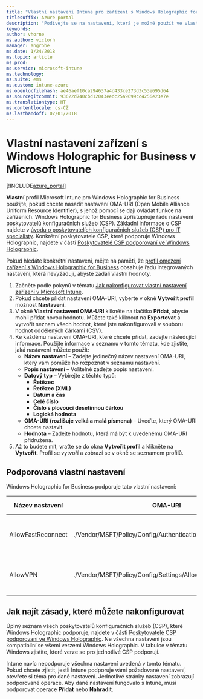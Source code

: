 ```yaml
---
title: "Vlastní nastavení Intune pro zařízení s Windows Holographic for Business"
titlesuffix: Azure portal
description: "Podívejte se na nastavení, která je možné použít ve vlastním profilu Windows Holographic for Business."
keywords: 
author: vhorne
ms.author: victorh
manager: angrobe
ms.date: 1/24/2018
ms.topic: article
ms.prod: 
ms.service: microsoft-intune
ms.technology: 
ms.suite: ems
ms.custom: intune-azure
ms.openlocfilehash: ae46aef10ca294637a4d433ce273d3c53e695d64
ms.sourcegitcommit: 93622d740cbd12043eedc25a9699cc4256e23e7e
ms.translationtype: HT
ms.contentlocale: cs-CZ
ms.lasthandoff: 02/01/2018
---
```

# <a name="custom-device-settings-for-windows-holographic-for-business-devices-in-microsoft-intune"></a>Vlastní nastavení zařízení s Windows Holographic for Business v Microsoft Intune

[!INCLUDE[azure_portal](./includes/azure_portal.md)]

 **Vlastní** profil Microsoft Intune pro Windows Holographic for Business použijte, pokud chcete nasadit nastavení OMA-URI (Open Mobile Alliance Uniform Resource Identifier), s jehož pomocí se dají ovládat funkce na zařízeních. Windows Holographic for Business zpřístupňuje řadu nastavení poskytovatelů konfiguračních služeb (CSP). Základní informace o CSP najdete v [úvodu o poskytovatelích konfiguračních služeb (CSP) pro IT specialisty](https://technet.microsoft.com/itpro/windows/manage/how-it-pros-can-use-configuration-service-providers). Konkrétní poskytovatele CSP, které podporuje Windows Holographic, najdete v části [Poskytovatelé CSP podporovaní ve Windows Holographic](https://docs.microsoft.com/en-us/windows/client-management/mdm/configuration-service-provider-reference#hololens).

Pokud hledáte konkrétní nastavení, mějte na paměti, že [profil omezení zařízení s Windows Holographic for Business](device-restrictions-windows-holographic.md) obsahuje řadu integrovaných nastavení, která nevyžadují, abyste zadali vlastní hodnoty.

1. Začněte podle pokynů v tématu [Jak nakonfigurovat vlastní nastavení zařízení v Microsoft Intune](custom-settings-configure.md).
2. Pokud chcete přidat nastavení OMA-URI, vyberte v okně **Vytvořit profil** možnost **Nastavení**.
3. V okně **Vlastní nastavení OMA-URI** klikněte na tlačítko **Přidat**, abyste mohli přidat novou hodnotu. Můžete také kliknout na **Exportovat** a vytvořit seznam všech hodnot, které jste nakonfigurovali v souboru hodnot oddělených čárkami (CSV).
4. Ke každému nastavení OMA-URI, které chcete přidat, zadejte následující informace. Použijte informace v seznamu v tomto tématu, kde zjistíte, jaká nastavení můžete použít:
    - **Název nastavení** – Zadejte jedinečný název nastavení OMA-URI, který vám pomůže ho rozpoznat v seznamu nastavení.
    - **Popis nastavení** – Volitelně zadejte popis nastavení.
    - **Datový typ** – Vybírejte z těchto typů:
        - **Řetězec**
        - **Řetězec (XML)**
        - **Datum a čas**
        - **Celé číslo**
        - **Číslo s plovoucí desetinnou čárkou**
        - **Logická hodnota**
    - **OMA-URI (rozlišuje velká a malá písmena)** – Uveďte, který OMA-URI chcete nastavit.
    - **Hodnota** – Zadejte hodnotu, která má být k uvedenému OMA-URI přidružena.
5. Až to budete mít, vraťte se do okna **Vytvořit profil** a klikněte na **Vytvořit**.
Profil se vytvoří a zobrazí se v okně se seznamem profilů.

## <a name="supported-custom-settings"></a>Podporovaná vlastní nastavení

Windows Holographic for Business podporuje tato vlastní nastavení:


|Název nastavení|OMA-URI|Datový typ  |
|---------|---------|---------|
|AllowFastReconnect     |./Vendor/MSFT/Policy/Config/Authentication/AllowFastReconnect|Celé číslo (0 – není povoleno, 1 – povoleno)|
|AllowVPN     |./Vendor/MSFT/Policy/Config/Settings/AllowVPN|Celé číslo (0 – není povoleno, 1 – povoleno)|



## <a name="how-to-find-the-policies-you-can-configure"></a>Jak najít zásady, které můžete nakonfigurovat

Úplný seznam všech poskytovatelů konfiguračních služeb (CSP), které Windows Holographic podporuje, najdete v části [Poskytovatelé CSP podporovaní ve Windows Holographic](https://docs.microsoft.com/en-us/windows/client-management/mdm/configuration-service-provider-reference#hololens). Ne všechna nastavení jsou kompatibilní se všemi verzemi Windows Holographic. V tabulce v tématu Windows zjistíte, které verze se pro jednotlivé CSP podporují.

Intune navíc nepodporuje všechna nastavení uvedená v tomto tématu. Pokud chcete zjistit, jestli Intune podporuje vámi požadované nastavení, otevřete si téma pro dané nastavení. Jednotlivé stránky nastavení zobrazují podporované operace. Aby dané nastavení fungovalo s Intune, musí podporovat operace **Přidat** nebo **Nahradit**.


